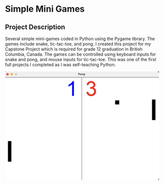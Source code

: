 # Simple Mini Games

## Project Description

Several simple mini-games coded in Python using the Pygame library. The games include snake, tic-tac-toe, and pong.
I created this project for my Capstone Project which is required for grade 12 graduation in British Columbia, Canada.
The games can be controlled using keyboard inputs for snake and pong, and mouse inputs for tic-tac-toe. This was one
of the first full projects I completed as I was self-teaching Python.

![Example](data/Example.png)